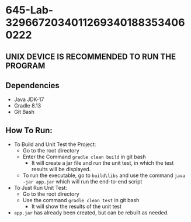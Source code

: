 # 645-Lab-32966720340112693401883534060222

## UNIX DEVICE IS RECOMMENDED TO RUN THE PROGRAM

## Dependencies
- Java JDK-17
- Gradle 8.13
- Git Bash

## How To Run:
- To Build and Unit Test the Project:
  - Go to the root directory
  - Enter the Command `gradle clean build` in git bash
    - It will create a jar file and run the unit test, in which the test results will be displayed.
  - To run the executable, go to `build\libs` and use the command `java -jar app.jar` which will run the end-to-end script
- To Just Run Unit Test:
  - Go to the root directory
  - Use the command `gradle clean test` in git bash
    - It will show the results of the unit test
- `app.jar` has already been created, but can be rebuilt as needed.
      

